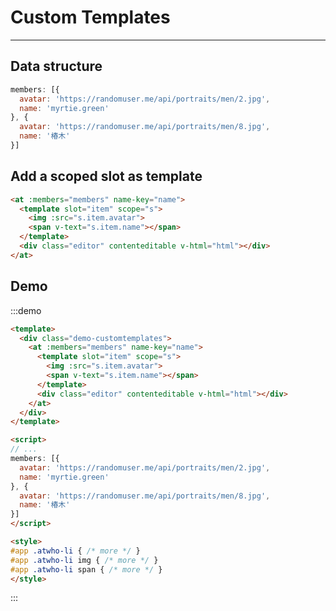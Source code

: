 # Custom Templates

----

## Data structure

```js
members: [{
  avatar: 'https://randomuser.me/api/portraits/men/2.jpg',
  name: 'myrtie.green'
}, {
  avatar: 'https://randomuser.me/api/portraits/men/8.jpg',
  name: '椿木'
}]
```

## Add a scoped slot as template

```html
<at :members="members" name-key="name">
  <template slot="item" scope="s">
    <img :src="s.item.avatar">
    <span v-text="s.item.name"></span>
  </template>
  <div class="editor" contenteditable v-html="html"></div>
</at>
```

## Demo

:::demo
```html
<template>
  <div class="demo-customtemplates">
    <at :members="members" name-key="name">
      <template slot="item" scope="s">
        <img :src="s.item.avatar">
        <span v-text="s.item.name"></span>
      </template>
      <div class="editor" contenteditable v-html="html"></div>
    </at>
  </div>
</template>

<script>
// ...
members: [{
  avatar: 'https://randomuser.me/api/portraits/men/2.jpg',
  name: 'myrtie.green'
}, {
  avatar: 'https://randomuser.me/api/portraits/men/8.jpg',
  name: '椿木'
}]
</script>

<style>
#app .atwho-li { /* more */ }
#app .atwho-li img { /* more */ }
#app .atwho-li span { /* more */ }
</style>
```
:::

<script>
let members = [{
  avatar: 'https://randomuser.me/api/portraits/men/2.jpg',
  name: 'myrtie.green'
}, {
  avatar: 'https://randomuser.me/api/portraits/men/8.jpg',
  name: '椿木'
}]

export default {
  data () {
    return {
      html: 'Hello World! @myrtie.green .<br> @椿木 lol',
      members
    }
  }
}
</script>

<style scoped>
.editor {
  width: 400px;
  height: 80px;
  overflow: auto;
  white-space: pre-wrap;
  border: solid 1px rgba(0,0,0,.3);
  padding: .4em;
}
</style>

<style lang="scss">
// override styles
.demo-customtemplates {
  .atwho-li {
    padding: 0 4px;
  }
  .atwho-li img {
    height: 100%;
    width: auto;
    -webkit-transform: scale(.8);
  }
  .atwho-li span {
    padding-left: 8px;
  }
  .atwho-wrap {
    display: inline-block;
    vertical-align: top;
  }
}
</style>
